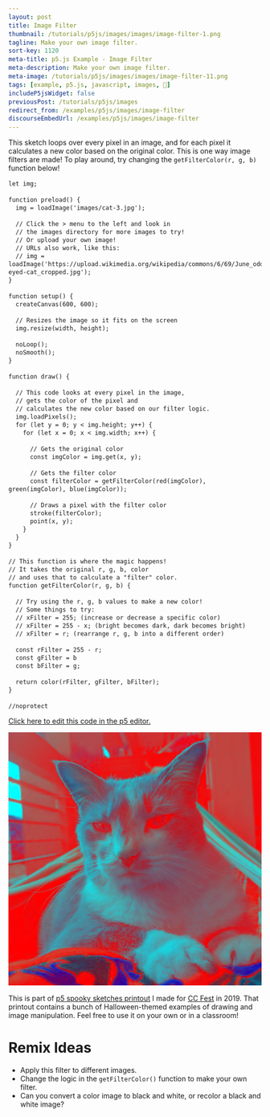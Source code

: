 ```yaml
---
layout: post
title: Image Filter
thumbnail: /tutorials/p5js/images/images/image-filter-1.png
tagline: Make your own image filter.
sort-key: 1120
meta-title: p5.js Example - Image Filter
meta-description: Make your own image filter.
meta-image: /tutorials/p5js/images/images/image-filter-11.png
tags: [example, p5.js, javascript, images, 🎃]
includeP5jsWidget: false
previousPost: /tutorials/p5js/images
redirect_from: /examples/p5js/images/image-filter
discourseEmbedUrl: /examples/p5js/images/image-filter
---
```


This sketch loops over every pixel in an image, and for each pixel it calculates a new color based on the original color. This is one way image filters are made! To play around, try changing the `getFilterColor(r, g, b)` function below!

```
let img;

function preload() {
  img = loadImage('images/cat-3.jpg');

  // Click the > menu to the left and look in
  // the images directory for more images to try!
  // Or upload your own image!
  // URLs also work, like this:
  // img = loadImage('https://upload.wikimedia.org/wikipedia/commons/6/69/June_odd-eyed-cat_cropped.jpg');
}

function setup() {
  createCanvas(600, 600);

  // Resizes the image so it fits on the screen
  img.resize(width, height);

  noLoop();
  noSmooth();
}

function draw() {

  // This code looks at every pixel in the image,
  // gets the color of the pixel and
  // calculates the new color based on our filter logic.
  img.loadPixels();
  for (let y = 0; y < img.height; y++) {
    for (let x = 0; x < img.width; x++) {

      // Gets the original color
      const imgColor = img.get(x, y);

      // Gets the filter color
      const filterColor = getFilterColor(red(imgColor), green(imgColor), blue(imgColor));

      // Draws a pixel with the filter color
      stroke(filterColor);
      point(x, y);
    }
  }
}

// This function is where the magic happens!
// It takes the original r, g, b, color
// and uses that to calculate a "filter" color.
function getFilterColor(r, g, b) {

  // Try using the r, g, b values to make a new color!
  // Some things to try:
  // xFilter = 255; (increase or decrease a specific color)
  // xFilter = 255 - x; (bright becomes dark, dark becomes bright)
  // xFilter = r; (rearrange r, g, b into a different order)

  const rFilter = 255 - r;
  const gFilter = b
  const bFilter = g;

  return color(rFilter, gFilter, bFilter);
}

//noprotect
```

[Click here to edit this code in the p5 editor.](https://editor.p5js.org/KevinWorkman/sketches/9rh8yRToQ)

![filtered image](/tutorials/p5js/images/images/image-filter-2.png)

This is part of [p5 spooky sketches printout](http://tinyurl.com/p5-spooky-sketches) I made for [CC Fest](http://ccfest.rocks/) in 2019. That printout contains a bunch of Halloween-themed examples of drawing and image manipulation. Feel free to use it on your own or in a classroom!

# Remix Ideas

- Apply this filter to different images.
- Change the logic in the `getFilterColor()` function to make your own filter.
- Can you convert a color image to black and white, or recolor a black and white image?
